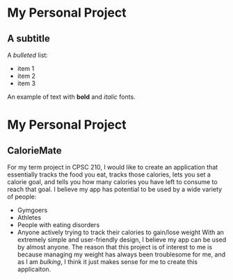 # My Personal Project

## A subtitle

A *bulleted* list:
- item 1
- item 2
- item 3

An example of text with **bold** and *italic* fonts.  

# **My Personal Project**

## CalorieMate

For my term project in CPSC 210, I would like to create an application that essentially tracks the food you eat, tracks those calories, lets you set a calorie goal, and tells you how many calories you have left to consume to reach that goal. 
I believe my app has potential to be used by a wide variety of people:
- Gymgoers
- Athletes
- People with eating disorders
- Anyone actively trying to track their calories to gain/lose weight
With an extremely simple and user-friendly design, I believe my app can be used by almost anyone. The reason that this project is of interest to me is because managing my weight has always been troublesome for me, and as I am *bulking*, I think it just makes sense for me to create this applicaiton. 

